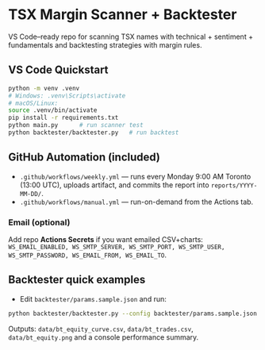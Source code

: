 # TSX Margin Scanner + Backtester

VS Code–ready repo for scanning TSX names with technical + sentiment + fundamentals and backtesting strategies with margin rules.

## VS Code Quickstart
```bash
python -m venv .venv
# Windows: .venv\Scripts\activate
# macOS/Linux:
source .venv/bin/activate
pip install -r requirements.txt
python main.py      # run scanner test
python backtester/backtester.py   # run backtest
```

## GitHub Automation (included)
- `.github/workflows/weekly.yml` — runs every Monday 9:00 AM Toronto (13:00 UTC), uploads artifact, and commits the report into `reports/YYYY-MM-DD/`.
- `.github/workflows/manual.yml` — run-on-demand from the Actions tab.

### Email (optional)
Add repo **Actions Secrets** if you want emailed CSV+charts:
`WS_EMAIL_ENABLED, WS_SMTP_SERVER, WS_SMTP_PORT, WS_SMTP_USER, WS_SMTP_PASSWORD, WS_EMAIL_FROM, WS_EMAIL_TO`.

## Backtester quick examples
- Edit `backtester/params.sample.json` and run:
```bash
python backtester/backtester.py --config backtester/params.sample.json
```
Outputs: `data/bt_equity_curve.csv`, `data/bt_trades.csv`, `data/bt_equity.png` and a console performance summary.
